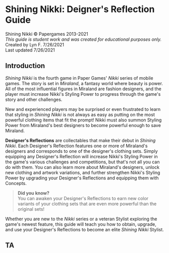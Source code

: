 # Shining Nikki: Deigner's Reflection Guide

Shining Nikki ©️ Papergames 2013-2021  
*This guide is student work and was created for educational purposes only.*  
Created by Lyn F. 7/26/2021  
Last updated 7/26/2021

## Introduction

*Shining Nikki* is the fourth game in Paper Games' *Nikki* series of mobile games. The story is set in *Miraland*, a fantasy world where beauty is power. All of the most influential figures in Miraland are fashion designers, and the player must increase Nikki's Styling Power to progress through the game's story and other challenges.

New and experienced players may be surprised or even frustrated to learn that styling in *Shining Nikki* is not always as easy as putting on the most powerful clothing items that fit the prompt! Nikki must also summon Styling Power from Miraland's best designers to become powerful enough to save Miraland.

**Designer's Reflections** are collectables that make their debut in *Shining Nikki*. Each Designer's Reflection features one or more of Miraland's designers and corresponds to one of the designer's clothing sets. Simply equipping any Designer's Reflection will increase Nikki's Styling Power in the game's various challenges and competitions, but that's not all you can do with them. You can also learn more about Miraland's designers, unlock new clothing and artwork variations, and further strengthen Nikki's Styling Power by upgrading your Designer's Reflections and equipping them with Concepts.

> **Did you know?**  
> You can awaken your Designer's Reflections to earn new color variants of your clothing sets that are even more powerful than the original sets!

Whether you are new to the *Nikki* series or a veteran Stylist exploring the game's newest feature, this guide will teach you how to obtain, upgrade, and use your Designer's Reflections to become an elite *Shining Nikki* Stylist.

## TA
